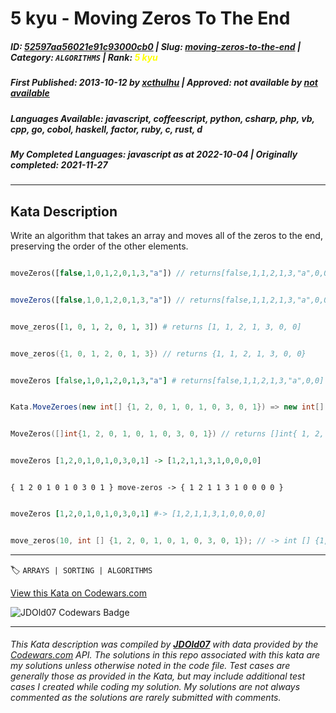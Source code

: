# 5 kyu - Moving Zeros To The End

##### **ID**: [52597aa56021e91c93000cb0](https://www.codewars.com/kata/52597aa56021e91c93000cb0) | **Slug**: [moving-zeros-to-the-end](https://www.codewars.com/kata/52597aa56021e91c93000cb0) | **Category**: `ALGORITHMS` | **Rank**: <span style="color:yellow">5 kyu</span>

##### **First Published**: 2013-10-12 ***by*** [xcthulhu](https://www.codewars.com/users/xcthulhu) | **Approved**: *not available* ***by*** [*not available*](*https://www.codewars.com*)

##### **Languages Available**: javascript, coffeescript, python, csharp, php, vb, cpp, go, cobol, haskell, factor, ruby, c, rust, d

##### **My Completed Languages**: javascript ***as at*** 2022-10-04 | **Originally completed**: 2021-11-27

---

## Kata Description


Write an algorithm that takes an array and moves all of the zeros to the end, preserving the order of the other elements.



```php

moveZeros([false,1,0,1,2,0,1,3,"a"]) // returns[false,1,1,2,1,3,"a",0,0]

```

```javascript

moveZeros([false,1,0,1,2,0,1,3,"a"]) // returns[false,1,1,2,1,3,"a",0,0]

```

```python

move_zeros([1, 0, 1, 2, 0, 1, 3]) # returns [1, 1, 2, 1, 3, 0, 0]

```

```cpp

move_zeros({1, 0, 1, 2, 0, 1, 3}) // returns {1, 1, 2, 1, 3, 0, 0}

```

```coffeescript

moveZeros [false,1,0,1,2,0,1,3,"a"] # returns[false,1,1,2,1,3,"a",0,0]

```

```csharp

Kata.MoveZeroes(new int[] {1, 2, 0, 1, 0, 1, 0, 3, 0, 1}) => new int[] {1, 2, 1, 1, 3, 1, 0, 0, 0, 0}

```

```go

MoveZeros([]int{1, 2, 0, 1, 0, 1, 0, 3, 0, 1}) // returns []int{ 1, 2, 1, 1, 3, 1, 0, 0, 0, 0 }

```

```haskell

moveZeros [1,2,0,1,0,1,0,3,0,1] -> [1,2,1,1,3,1,0,0,0,0]

```

```factor

{ 1 2 0 1 0 1 0 3 0 1 } move-zeros -> { 1 2 1 1 3 1 0 0 0 0 }

```



```ruby

moveZeros [1,2,0,1,0,1,0,3,0,1] #-> [1,2,1,1,3,1,0,0,0,0]

```



```c

move_zeros(10, int [] {1, 2, 0, 1, 0, 1, 0, 3, 0, 1}); // -> int [] {1, 2, 1, 1, 3, 1, 0, 0, 0, 0}

```



---


🏷 `ARRAYS | SORTING | ALGORITHMS`


[View this Kata on Codewars.com](https://www.codewars.com/kata/52597aa56021e91c93000cb0)

![](https://www.codewars.com/users/jdold07/badges/large "JDOld07 Codewars Badge")

---

###### *This Kata description was compiled by [**JDOld07**](https://tpstech.dev) with data provided by the [Codewars.com](https://www.codewars.com) API.  The solutions in this repo associated with this kata are my solutions unless otherwise noted in the code file.  Test cases are generally those as provided in the Kata, but may include additional test cases I created while coding my solution.  My solutions are not always commented as the solutions are rarely submitted with comments.*
